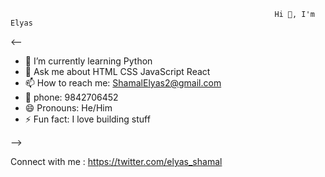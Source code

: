                                                                Hi 👋, I'm Elyas




<--











- 🌱 I’m currently learning Python
- 💬 Ask me about HTML CSS JavaScript React
- 📫 How to reach me: ShamalElyas2@gmail.com 
- 📱 phone: 9842706452   
- 😄 Pronouns: He/Him
- ⚡ Fun fact: I love building stuff 



-->


Connect with me : 
https://twitter.com/elyas_shamal



